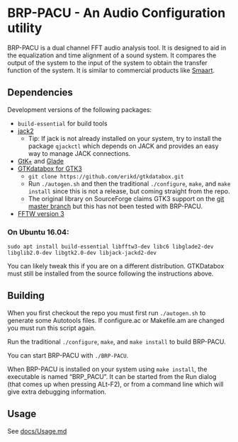 # BRP-PACU - An Audio Configuration utility
BRP-PACU is a dual channel FFT audio analysis tool. It is designed to aid in the equalization and time alignment of a sound system. It compares the output of the system to the input of the system to obtain the transfer function of the system. It is similar to commercial products like [Smaart](https://en.wikipedia.org/wiki/Smaart).

## Dependencies
Development versions of the following packages:
* `build-essential` for build tools
* [jack2](http://jackaudio.org/)
  * Tip: If jack is not already installed on your system, try to install the package `qjackctl` which depends on JACK and provides an easy way to manage JACK connections.
* [GtK+](https://www.gtk.org/) and [Glade](https://glade.gnome.org/)
* [GTKdatabox for GTK3](https://github.com/erikd/gtkdatabox)
  * `git clone https://github.com/erikd/gtkdatabox.git`
  * Run `./autogen.sh` and then the traditional `./configure`, `make`, and `make install` since this is not a release, but coming straight from the repo.
  * The original library on SourceForge claims GTK3 support on the [git master branch](https://sourceforge.net/p/gtkdatabox/git/ci/master/tree/) but this has not been tested with BRP-PACU.
* [FFTW version 3](http://www.fftw.org/)

### On Ubuntu 16.04:  
```
sudo apt install build-essential libfftw3-dev libc6 libglade2-dev libglib2.0-dev libgtk2.0-dev libjack-jackd2-dev
```
You can likely tweak this if you are on a different distribution. GTKDatabox must still be installed from the source following the instructions above.

## Building

When you first checkout the repo you must first run `./autogen.sh` to generate some Autotools files. If configure.ac or Makefile.am are changed you must run this script again.

Run the traditional `./configure`, `make`, and `make install` to build BRP-PACU.

You can start BRP-PACU with `./BRP-PACU`.

When BRP-PACU is installed on your system using `make install`, the executable is named “BRP_PACU”. It can be started from the Run dialog (that comes up when pressing ALt-F2), or from a command line which will give extra debugging information.

## Usage
See [docs/Usage.md](docs/Usage.md)
